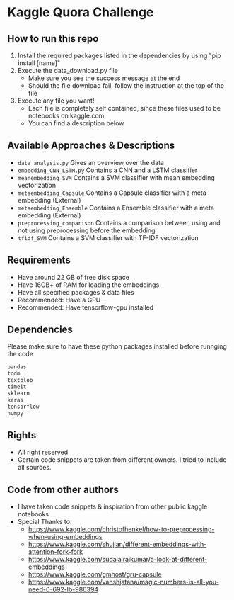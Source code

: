 # Kaggle Quora Challenge

## How to run this repo
1. Install the required packages listed in the dependencies by using "pip install [name]"
2. Execute the data_download.py file
    - Make sure you see the success message at the end
    - Should the file download fail, follow the instruction at the top of the file
3. Execute any file you want!
    - Each file is completely self contained, since these files used to be notebooks on kaggle.com
    - You can find a description below

## Available Approaches & Descriptions
- `data_analysis.py`   Gives an overview over the data
- `embedding_CNN_LSTM.py` Contains a CNN and a LSTM classifier
- `meanembedding_SVM` Contains a SVM classifier with mean embedding vectorization
- `metaembedding_Capsule` Contains a Capsule classifier with a meta embedding (External)
- `metaembedding_Ensemble` Contains a Ensemble classifier with a meta embedding (External)
- `preprocessing_comparison` Contains a comparison between using and not using preprocessing before the embedding
- `tfidf_SVM` Contains a SVM classifier with TF-IDF vectorization

## Requirements
- Have around 22 GB of free disk space
- Have 16GB+ of RAM for loading the embeddings
- Have all specified packages & data files
- Recommended: Have a GPU
- Recommended: Have tensorflow-gpu installed

## Dependencies
Please make sure to have these python packages installed before runnging the code
```python
pandas
tqdm
textblob
timeit
sklearn
keras
tensorflow
numpy
```

## Rights
- All right reserved
- Certain code snippets are taken from different owners. I tried to include all sources.

## Code from other authors
- I have taken code snippets & inspiration from other public kaggle notebooks
- Special Thanks to:
    - https://www.kaggle.com/christofhenkel/how-to-preprocessing-when-using-embeddings
    - https://www.kaggle.com/shujian/different-embeddings-with-attention-fork-fork
    - https://www.kaggle.com/sudalairajkumar/a-look-at-different-embeddings
    - https://www.kaggle.com/gmhost/gru-capsule
    - https://www.kaggle.com/vanshjatana/magic-numbers-is-all-you-need-0-692-lb-986394